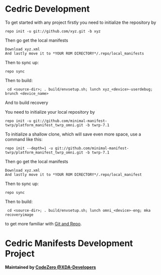 Cedric Development
===========

To get started with any project firstly you need to initialize the repository by

    repo init -u git://github.com/xyz.git -b xyz

Then go get the local manifests

    Download xyz.xml 
    And lastly move it to *YOUR ROM DIRECTORY*/.repo/local_manifests

Then to sync up:

    repo sync

Then to build:

     cd <source-dir>; . build/envsetup.sh; lunch xyz_<device>-userdebug; brunch <device_name>

And to build recovery

You need to initialize your local repository by

    repo init -u git://github.com/minimal-manifest-twrp/platform_manifest_twrp_omni.git -b twrp-7.1
    
To initialize a shallow clone, which will save even more space, use a command like this:

    repo init --depth=1 -u git://github.com/minimal-manifest-twrp/platform_manifest_twrp_omni.git -b twrp-7.1

Then go get the local manifests

    Download xyz.xml
    And lastly move it to *YOUR ROM DIRECTORY*/.repo/local_manifest

Then to sync up:

    repo sync

Then to build:

     cd <source-dir>; . build/envsetup.sh; lunch omni_<device>-eng; mka recoveryimage

to get more familiar with [Git and Repo](https://source.android.com/source/using-repo.html).

# Cedric Manifests Development Project
<b>Maintained by [CodeZero @XDA-Developers](https://forum.xda-developers.com/member.php?u=5982915)</b>
